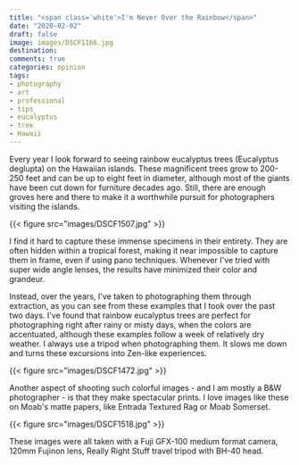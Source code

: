 ```yaml
---
title: "<span class='white'>I'm Never Over the Rainbow</span>"
date: "2020-02-02"
draft: false
image: images/DSCF1166.jpg
destination:
comments: true
categories: opinion
tags:
- photography
- art
- professional
- tips
- eucalyptus
- tree
- Hawaii
---
```


Every year I look forward to seeing rainbow eucalyptus trees (Eucalyptus deglupta) on the Hawaiian islands. These magnificent trees grow to 200-250 feet and can be up to eight feet in diameter, although most of the giants have been cut down for  furniture decades ago. Still, there are enough groves here and there to make it a worthwhile pursuit for photographers visiting the islands. 

{{< figure src="images/DSCF1507.jpg" >}}

I find it hard to capture these immense specimens in their entirety. They are often hidden within a tropical forest, making it near impossible to capture them in frame, even if using pano techniques. Whenever I've tried with super wide angle lenses, the results have minimized their color and grandeur. 

Instead, over the years, I've taken to photographing them through extraction, as you can see from these examples that I took over the past two days. I've found that rainbow eucalyptus trees are perfect for photographing right after rainy or misty days, when the colors are accentuated, although these examples follow a week of relatively dry weather. I always use a tripod when photographing them. It slows me down and turns these excursions into Zen-like experiences. 

{{< figure src="images/DSCF1472.jpg" >}}

Another aspect of shooting such colorful images - and I am mostly a B&W photographer - is that they make spectacular prints. I love images like these on Moab's matte papers, like Entrada Textured Rag or Moab Somerset. 

{{< figure src="images/DSCF1518.jpg" >}}

These images were all taken with a Fuji GFX-100 medium format camera, 120mm Fujinon lens, Really Right Stuff travel tripod with BH-40 head. 